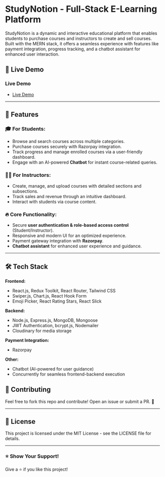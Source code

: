 # StudyNotion - Full-Stack E-Learning Platform

StudyNotion is a dynamic and interactive educational platform that enables students to purchase courses and instructors to create and sell courses. Built with the MERN stack, it offers a seamless experience with features like payment integration, progress tracking, and a chatbot assistant for enhanced user interaction.

## 🚀 Live Demo
### Live Demo
- [Live Demo](https://study-notion-nine-psi.vercel.app/)
 

---

## 📌 Features

### 🎓 For Students:
- Browse and search courses across multiple categories.
- Purchase courses securely with Razorpay integration.
- Track progress and manage enrolled courses via a user-friendly dashboard.
- Engage with an AI-powered **Chatbot** for instant course-related queries.

### 👨‍🏫 For Instructors:
- Create, manage, and upload courses with detailed sections and subsections.
- Track sales and revenue through an intuitive dashboard.
- Interact with students via course content.

### 🔥 Core Functionality:
- Secure **user authentication & role-based access control** (Student/Instructor).
- Responsive and modern UI for an optimized experience.
- Payment gateway integration with **Razorpay**.
- **Chatbot assistant** for enhanced user experience and guidance.

---

## 🛠️ Tech Stack

**Frontend:**
- React.js, Redux Toolkit, React Router, Tailwind CSS
- Swiper.js, Chart.js, React Hook Form
- Emoji Picker, React Rating Stars, React Slick

**Backend:**
- Node.js, Express.js, MongoDB, Mongoose
- JWT Authentication, bcrypt.js, Nodemailer
- Cloudinary for media storage

**Payment Integration:**
- Razorpay

**Other:**
- Chatbot (AI-powered for user guidance)
- Concurrently for seamless frontend-backend execution

 

## 🤝 Contributing
Feel free to fork this repo and contribute! Open an issue or submit a PR. 🚀

---

## 📜 License
This project is licensed under the MIT License - see the LICENSE file for details.

---

### ⭐ Show Your Support!
Give a ⭐ if you like this project!
